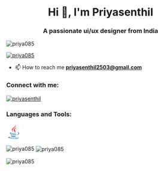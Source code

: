 <h1 align="center">Hi 👋, I'm Priyasenthil</h1>
<h3 align="center">A passionate ui/ux designer from India</h3>

<p align="left"> <img src="https://komarev.com/ghpvc/?username=priya085&label=Profile%20views&color=0e75b6&style=flat" alt="priya085" /> </p>

<p align="left"> <a href="https://github.com/ryo-ma/github-profile-trophy"><img src="https://github-profile-trophy.vercel.app/?username=priya085" alt="priya085" /></a> </p>

- 📫 How to reach me **priyasenthil2503@gmail.com**

<h3 align="left">Connect with me:</h3>
<p align="left">
<a href="https://linkedin.com/in/priyasenthil" target="blank"><img align="center" src="https://raw.githubusercontent.com/rahuldkjain/github-profile-readme-generator/master/src/images/icons/Social/linked-in-alt.svg" alt="priyasenthil" height="30" width="40" /></a>
</p>

<h3 align="left">Languages and Tools:</h3>
<p align="left"> <a href="https://www.java.com" target="_blank" rel="noreferrer"> <img src="https://raw.githubusercontent.com/devicons/devicon/master/icons/java/java-original.svg" alt="java" width="40" height="40"/> </a> </p>

<p><img align="left" src="https://github-readme-stats.vercel.app/api/top-langs?username=priya085&show_icons=true&locale=en&layout=compact" alt="priya085" /></p>

<p>&nbsp;<img align="center" src="https://github-readme-stats.vercel.app/api?username=priya085&show_icons=true&locale=en" alt="priya085" /></p>

<p><img align="center" src="https://github-readme-streak-stats.herokuapp.com/?user=priya085&" alt="priya085" /></p>


